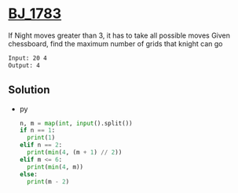 # [BJ_1783](https://acmicpc.net/problem/1783)

If Night moves greater than 3, it has to take all possible moves
Given chessboard, find the maximum number of grids that knight can go

```txt
Input: 20 4
Output: 4
```

## Solution

* py

  ```py
  n, m = map(int, input().split())
  if n == 1:
    print(1)
  elif n == 2:
    print(min(4, (m + 1) // 2))
  elif m <= 6:
    print(min(4, m))
  else:
    print(m - 2)
  ```
